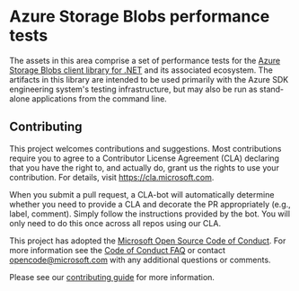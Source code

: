 # Azure Storage Blobs performance tests

The assets in this area comprise a set of performance tests for the [Azure Storage Blobs client library for .NET](https://github.com/Azure/azure-sdk-for-net/tree/main/sdk/storage/Azure.Storage.Blobs) and its associated ecosystem.  The artifacts in this library are intended to be used primarily with the Azure SDK engineering system's testing infrastructure, but may also be run as stand-alone applications from the command line.

## Contributing

This project welcomes contributions and suggestions.  Most contributions require you to agree to a Contributor License Agreement (CLA) declaring that you have the right to, and actually do, grant us the rights to use your contribution. For details, visit https://cla.microsoft.com.

When you submit a pull request, a CLA-bot will automatically determine whether you need to provide a CLA and decorate the PR appropriately (e.g., label, comment). Simply follow the instructions provided by the bot. You will only need to do this once across all repos using our CLA.

This project has adopted the [Microsoft Open Source Code of Conduct](https://opensource.microsoft.com/codeofconduct/). For more information see the [Code of Conduct FAQ](https://opensource.microsoft.com/codeofconduct/faq/) or contact [opencode@microsoft.com](mailto:opencode@microsoft.com) with any additional questions or comments.

Please see our [contributing guide](https://github.com/Azure/azure-sdk-for-net/blob/main/CONTRIBUTING.md) for more information.
